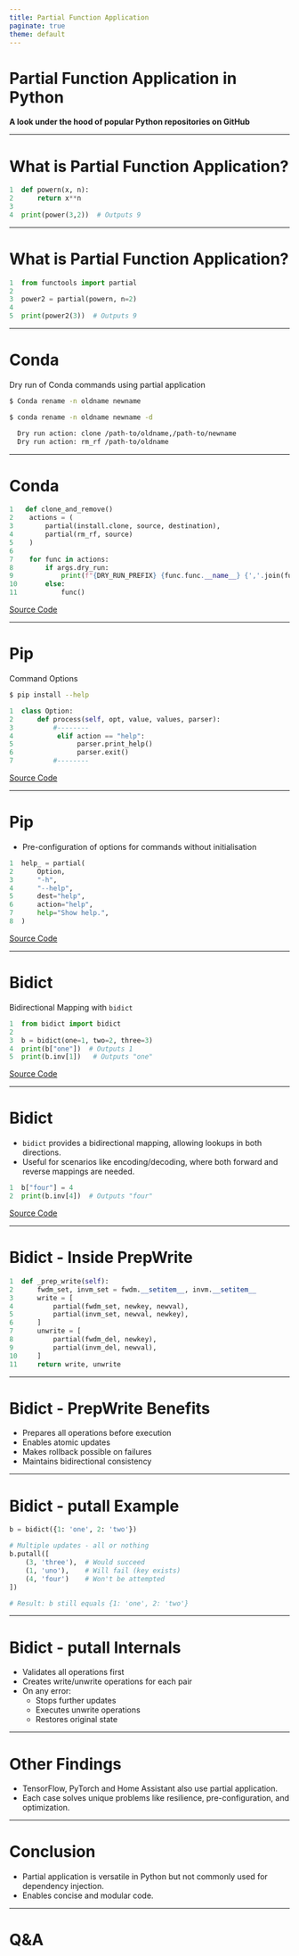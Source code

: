 ```yaml
---
title: Partial Function Application
paginate: true
theme: default
---
```


# Partial Function Application in Python
**A look under the hood of popular Python repositories on GitHub**

---

# What is Partial Function Application?

```python
1  def powern(x, n):    
2      return x**n
3  
4  print(power(3,2))  # Outputs 9
```

---
# What is Partial Function Application?

```python
1  from functools import partial
2  
3  power2 = partial(powern, n=2)
4  
5  print(power2(3))  # Outputs 9
```

---
# Conda
Dry run of Conda commands using partial application

```sh
$ Conda rename -n oldname newname
```
```sh
$ conda rename -n oldname newname -d

  Dry run action: clone /path-to/oldname,/path-to/newname
  Dry run action: rm_rf /path-to/oldname
```

---
# Conda

```python
1   def clone_and_remove() 
2    actions = (
3        partial(install.clone, source, destination),
4        partial(rm_rf, source)
5    )
6    
7    for func in actions:
8        if args.dry_run:
9            print(f"{DRY_RUN_PREFIX} {func.func.__name__} {','.join(func.args)}")
10       else:
11           func()
```

[Source Code](https://github.com/conda/conda/blob/e69b2353c2f14fbfc9fd3aa448ebc991b28ca136/conda/cli/main_rename.py#L127)

---
# Pip
Command Options
```sh
$ pip install --help

```
```python
1  class Option:
2      def process(self, opt, value, values, parser):
3          #--------
4           elif action == "help":
5                parser.print_help()
6                parser.exit()
7          #--------

```

[Source Code](https://github.com/pypa/pip/blob/2a0acb595c4b6394f1f3a4e7ef034ac2e3e8c17e/src/pip/_internal/cli/cmdoptions.py#L121)

---
# Pip
- Pre-configuration of options for commands without initialisation

```python
1  help_ = partial(
2      Option,
3      "-h",
4      "--help",
5      dest="help",
6      action="help",
7      help="Show help.",
8  )
```

[Source Code](https://github.com/pypa/pip/blob/2a0acb595c4b6394f1f3a4e7ef034ac2e3e8c17e/src/pip/_internal/cli/cmdoptions.py#L121)

---
# Bidict
Bidirectional Mapping with `bidict`

```python
1  from bidict import bidict
2
3  b = bidict(one=1, two=2, three=3)
4  print(b["one"])  # Outputs 1
5  print(b.inv[1])   # Outputs "one"
```

[Source Code](https://github.com/jab/bidict/blob/main/src/bidict/_base.py#L20)

---
# Bidict
- `bidict` provides a bidirectional mapping, allowing lookups in both directions.
- Useful for scenarios like encoding/decoding, where both forward and reverse mappings are needed.

```python
1  b["four"] = 4
2  print(b.inv[4])  # Outputs "four"
```

[Source Code](https://github.com/jab/bidict/blob/main/src/bidict/_base.py#L20)

---
# Bidict - Inside PrepWrite
```python
1  def _prep_write(self):
2      fwdm_set, invm_set = fwdm.__setitem__, invm.__setitem__
3      write = [
4          partial(fwdm_set, newkey, newval),
5          partial(invm_set, newval, newkey),
6      ]
7      unwrite = [
8          partial(fwdm_del, newkey),
9          partial(invm_del, newval),
10     ]
11     return write, unwrite
```
---
# Bidict - PrepWrite Benefits
- Prepares all operations before execution
- Enables atomic updates
- Makes rollback possible on failures
- Maintains bidirectional consistency

---
# Bidict - putall Example
```python
b = bidict({1: 'one', 2: 'two'})

# Multiple updates - all or nothing
b.putall([
    (3, 'three'),  # Would succeed
    (1, 'uno'),    # Will fail (key exists)
    (4, 'four')    # Won't be attempted
])

# Result: b still equals {1: 'one', 2: 'two'}
```
---
# Bidict - putall Internals
- Validates all operations first
- Creates write/unwrite operations for each pair
- On any error:
  - Stops further updates
  - Executes unwrite operations
  - Restores original state
---

# Other Findings
- TensorFlow, PyTorch and Home Assistant also use partial application.
- Each case solves unique problems like resilience, pre-configuration, and optimization.

---

# Conclusion
- Partial application is versatile in Python but not commonly used for dependency injection.
- Enables concise and modular code.

---

# Q&A

